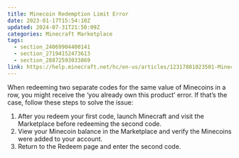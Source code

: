 ```yaml
---
title: Minecoin Redemption Limit Error
date: 2023-01-17T15:54:10Z
updated: 2024-07-31T21:50:09Z
categories: Minecraft Marketplace
tags:
  - section_24069904400141
  - section_27194152473613
  - section_28872593033869
link: https://help.minecraft.net/hc/en-us/articles/12317881023501-Minecoin-Redemption-Limit-Error
---
```


When redeeming two separate codes for the same value of Minecoins in a row, you might receive the ‘you already own this product’ error. If that’s the case, follow these steps to solve the issue:

1.  After you redeem your first code, launch Minecraft and visit the Marketplace before redeeming the second code.
2.  View your Minecoin balance in the Marketplace and verify the Minecoins were added to your account.
3.  Return to the Redeem page and enter the second code.

